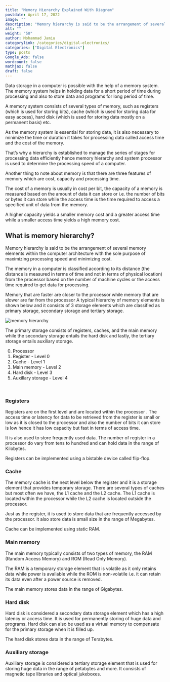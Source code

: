 ```yaml
---
title: "Memory Hierarchy Explained With Diagram"
postdate: April 17, 2022
image: ""
description: "Memory hierarchy is said to be the arrangement of several memory elements within the computer architecture with the sole purpose of maximizing processing speed and minimizing cost"
alt: ""
weight: "50"
author: Mohammad Jamiu
categorylink: /categories/digital-electronics/
categories: ["Digital Electronics"]
type: posts
Google_Ads: false
wordcount: false
mathjax: false
draft: false
---
```


Data storage in a computer is possible with the help of a memory system. The memory system helps in holding data for a short period of time during processing and also to store data and programs for long period of time.

A memory system consists of several types of memory, such as registers (which is used for storing bits), cache (which is used for storing data for easy access), hard disk (which is used for storing data mostly on a permanent basis) etc.

As the memory system is essential for storing data, it is also necessary to minimize the time or duration it takes for processing data called access time and the cost of the memory.

That’s why a hierarchy is established to manage the series of stages for processing data efficiently hence memory hierarchy and system processor is used to determine the processing speed of a computer.

Another thing to note about memory is that there are three features of memory which are cost, capacity and processing time.

The cost of a memory is usually in cost per bit, the capacity of a memory is measured based on the amount of data it can store or i.e. the number of bits or bytes it can store while the access time is the time required to access a specified unit of data from the memory.

A higher capacity yields a smaller memory cost and a greater access time while a smaller access time yields a high memory cost.

## What is memory hierarchy?

Memory hierarchy is said to be the arrangement of several memory elements within the computer architecture with the sole purpose of maximizing processing speed and minimizing cost.

The memory in a computer is classified according to its distance (the distance is measured in terms of time and not in terms of physical location) from the processor based on the number of machine cycles or the access time required to get data for processing.

Memory that are faster are closer to the processor while memory that are slower are far from the processor
A typical hierarchy of memory elements is shown below and it consists of 3 storage elements which are classified as primary storage, secondary storage and tertiary storage.

<img loading="lazy" src="/images/memoryh_1.webp" alt="memory hierarchy">

The primary storage consists of registers, caches, and the main memory while the secondary storage entails the hard disk and lastly, the tertiary storage entails auxiliary storage.

0. Processor
1. Register - Level 0
2. Cache - Level 1
3. Main memory - Level 2
4. Hard disk - Level 3
5. Auxillary storage - Level 4

<br>

### Registers

Registers are on the first level and are located within the processor . The access time or latency for data to be retrieved from the register is small or low as it is closed to the processor and also the number of bits it can store is low hence it has low capacity but fast in terms of access time.

It is also used to store frequently used data. The number of register in a processor do vary from tens to hundred and can hold data in the range of Kilobytes.

Registers can be implemented using a bistable device called flip-flop.

### Cache

The memory cache is the next level below the register and it is a storage element that provides temporary storage. There are several types of caches but most often we have, the L1 cache and the L2 cache. The L1 cache is located within the processor while the L2 cache is located outside the processor.

Just as the register, it is used to store data that are frequently accessed by the processor. it also store data is small size in the range of Megabytes.

Cache can be implemented using static RAM.

### Main memory

The main memory typically consists of two types of memory, the RAM (Random Access Memory) and ROM (Read Only Memory).

The RAM is a temporary storage element that is volatile as it only retains data while power is available while the ROM is non-volatile i.e. it can retain its data even after a power source is removed.

The main memory stores data in the range of Gigabytes.

### Hard disk

Hard disk is considered a secondary data storage element which has a high latency or access time. It is used for permanently storing of huge data and programs. Hard disk can also be used as a virtual memory to compensate for the primary storage when it is filled up.

The hard disk stores data in the range of Terabytes.

### Auxiliary storage

Auxiliary storage is considered a tertiary storage element that is used for storing huge data in the range of petabytes and more. It consists of magnetic tape libraries and optical jukeboxes.
